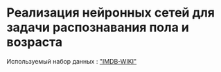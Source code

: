 # Реализация нейронных сетей для задачи распознавания пола и возраста

Используемый набор данных :
["IMDB-WIKI"][dataset]







<!-- LINKS -->

[dataset]: https://data.vision.ee.ethz.ch/cvl/rrothe/imdb-wiki/